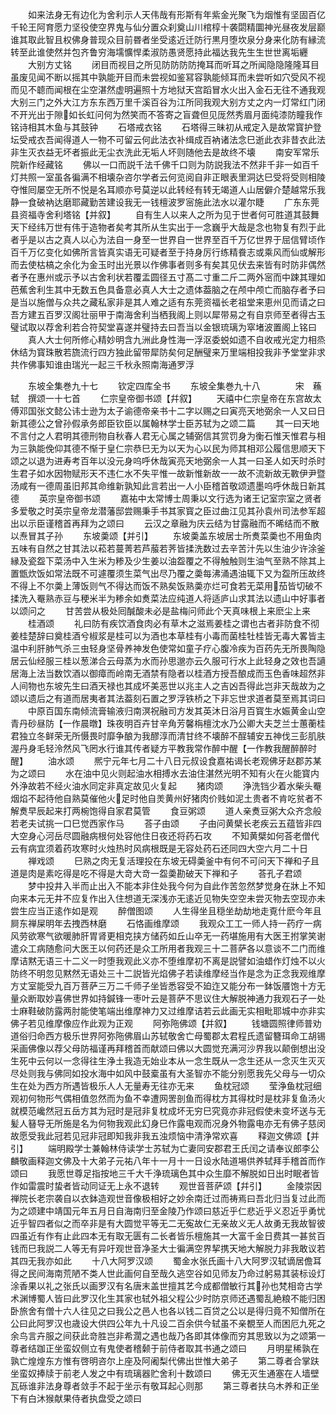 <!-- { "loadSidebar": true } -->
　　如来法身无有边化为舍利示人天伟哉有形斯有年紫金光聚飞为烟惟有坚固百亿千轮王阿育愿力坚役使空界鬼与仙分置众刹奠山川棺椁十袭閟精圜神光昼夜发层巅谁其取此智且权佛身普现众目前昬者坐受逺近迁防行黒月堕坎泉分身来化防有縁流转至此谁使然并包齐鲁穷海壖懭悍柔淑防愚贤愿持此福达我先生生世世离垢纒
　　大别方丈铭
　　闭目而视目之所见防防防防掩耳而听耳之所闻隐隐隆隆耳目虽废见闻不断以摇其中孰能开目而未尝视如鉴冩容孰能倾耳而未尝听如穴受风不视而见不聼而闻根在尘空湛然虚明遍照十方地狱天宫蹈冒水火出入金石无往不通我观大别三门之外大江方东东西万里千溪百谷为江所同我观大别方丈之内一灯常红门闭不开光出于隙如长虹问何为然笑而不答寄之盲聋但见厐然秀眉月面纯漆防瞳我作铭诗相其木鱼与其鼓钟
　　石塔戒衣铭
　　石塔得三昧初从戒定入是故常寳护登坛受戒衣吾闻得道人一物不可留云何此法衣补缉成百衲诸法念巳逝此衣非昔衣此法非生灭衣益无坏者振此无尘衣洗此无垢人坏则随他去是故终不壊
　　南安军常乐院新作经藏铭
　　佛以一口而説千法千佛千口则为防説我法不然非千非一如百千灯共照一室虽各徧满不相壊杂咨尔学者云何览阅自非正眼表里洞达巳受将受则相陵夺惟囘屡空无所不悦是名耳顺亦号莫逆以此转经有转无竭道人山居僻介楚越常乐我静一食破衲达磨耶藏勤苦建设我无一钱檀波罗宻施此法水以灌尔睫
　　广东东莞县资福寺舍利塔铭【并叙】
　　自有生人以来人之所为见于世者何可胜道其鼓舞天下经纬万世有伟于造物者矣考其所从生实出于一念巍乎大哉是念也物复有烈于此者乎是以古之真人以心为法自一身至一世界自一世界至百千万亿世界于屈信臂顷作百千万亿变化如佛所言皆真实语无可疑者至于持身厉行练精飬志或乘风而仙或解形而去使枯槁之余化为金玉时出光景以作佛事者则多有矣其见伏去来皆有时防非偶然者予在惠州或示予以古舍利状若覆盂圆径五寸髙二寸重二斤二两外宻而中踈其理如芭蕉舍利生其中无数五色具备意必真人大士之遗体葢脑之在颅中颅亡而脑存者予曰是当以施僧与众共之藏私家非是其人难之适有东莞资福长老祖堂来恵州见而请之曰吾方建五百罗汉阁壮丽甲于南海舍利当栖我阁上则以犀带易之有自京师至者得古玉璧试取以荐舍利若合符契堂喜遂并璧持去曰吾当以金银琉璃为窣堵波置阁上铭曰
　　真人大士何所修心精妙明含九洲此身性海一浮沤委蜕如遗不自收戒光定力相烝休结为寳珠散若旒流行四方独此留带犀防矣何足酬璧来万里端相投我非予堂堂非求共作佛事知谁由瑞光一起三千秋永照南海通罗浮






　　东坡全集巻九十七
　　钦定四库全书
　　东坡全集巻九十八　　　　宋　蘓轼　撰颂一十七首
　　仁宗皇帝御书颂【幷叙】
　　天禧中仁宗皇帝在东宫故太傅邓国张文懿公讳士逊为太子谕德帝亲书十二字以赐之曰寅亮天地弼余一人又曰日新其德公之曾孙假承务郎臣钦臣以属翰林学士臣苏轼为之颂二篇
　　其一曰天地不言付之人君明其德刑物自秋春人君无心属之辅弼信其赏罚身为衡石惟天惟君与相为三孰能俛仰其德不惭于皇仁宗恭巳无为以天为心以民为师其相邓公履信思顺天下颂之以退为进寿考百年以没元身呜呼休哉寅亮天地弼余一人其一曰圣人如天时杀时生君子如水因物赋形天不违仁水不失平惟一故新惟新故一一故不流新故无斁伊尹暨汤咸有一德周虽旧邦其命维新孰知此言若出一人小臣稽首敬颂遗墨呜呼休哉日新其德
　　英宗皇帝御书颂
　　嘉祐中太常博士周秉以文行选为诸王记室宗室之贤者多爱敬之时英宗皇帝龙潜藩邸尝赐秉手书其家寳之臣过曲江见其孙袁州司法参军超出以示臣谨稽首再拜为之颂曰
　　云汉之章融为庆云结为甘露融而不晞结而不散以焘冒其子孙
　　东坡羮颂【并引】
　　东坡羮盖东坡居士所煑菜羮也不用鱼肉五味有自然之甘其法以菘若蔓菁若芦菔若荠皆揉洗数过去辛苦汁先以生油少许涂釜縁及瓷盌下菜汤中入生米为糁及少生姜以油盌覆之不得触触则生油气至熟不除其上置甑炊饭如常法既不可遽覆须生菜气出尽乃覆之羮每沸涌遇油辄下又为盌所压故终不得上不尔羮上薄饭则气不得达而饭不熟矣饭熟羮亦烂可食若无菜用茄皆切破不揉洗入罨熟赤豆与稉米半为糁余如煑菜法应纯道人将适庐山求其法以遗山中好事者以颂问之
　　甘苦尝从极处囘醎酸未必是盐梅问师此个天真味根上来麽尘上来
　　桂酒颂
　　礼曰防有疾饮酒食肉必有草木之滋焉姜桂之谓也古者非防食不彻姜桂楚辞曰奠桂酒兮椒浆是桂可以为酒也本草桂有小毒而菌桂牡桂皆无毒大畧皆主温中利肝肺气杀三虫轻身坚骨养神发色使常如童子疗心腹冷疾为百药先无所畏陶隐居云仙经服三桂以葱涕合云母蒸为水而孙思邈亦云久服可行水上此轻身之效也吾讁居海上法当数饮酒以御瘴而岭南无酒禁有隐者以桂酒方授吾酿成而玉色香味超然非人间物也东坡先生曰酒天禄也其成坏美恶世以兆主人之吉凶吾得此岂非天哉故为之颂以遗后之有道而居夷者其法葢刻石置之罗浮铁桥之下非忘世求道者莫至焉其词曰
　　中原百国东南倾流膏输液归南溟祝融司方发其英沐日浴月百寳生水娠黄金山空青丹砂昼防【一作晨暾】珠夜明百卉甘辛角芳馨栴檀沈水乃公卿大夫芝兰士蕙蘅桂君独立冬鲜荣无所慑畏时靡争酿为我醪淳而清甘终不壊醉不酲辅安五神伐三彭肌肤渥丹身毛轻泠然风飞罔水行谁其传者疑方平教我常作醉中醒【一作教我醒醉醉时醒】
　　油水颂
　　熈宁元年七月二十八日元叔设食嘉祐谒长老观佛牙赵郡苏某为之颂曰
　　水在油中见火则起油水相搏水去油住湛然光明不知有火在火能寳内外浄故若不经火油水同定非真定故见火复起
　　猪肉颂
　　浄洗铛少着水柴头罨烟焰不起待他自熟莫催他火足时他自羙黄州好猪肉价贱如泥土贵者不肯吃贫者不解煑早辰起来打两椀饱得自家君莫管
　　食豆粥颂
　　道人亲煑豆粥大众齐念般若老夫试挑一口巳觉西家作马
　　荅子由颂
　　子由问黄檗长老疾云五蕴皆非四大空身心河岳尽圆融病根何处容他住日夜还将药石攻
　　不知黄檗如何荅老僧代云有病宜须着药攻寒时火烛热时风病根既是无容处药石还同四大空六月二十日
　　禅戏颂
　　巳熟之肉无复活理投在东坡无碍羮釜中有何不可问天下禅和子且道是肉是素吃得是吃不得是大竒大竒一盌羮勘破天下禅和子
　　荅孔子君颂
　　梦中投井入半而止出入不能本非住处我今何为自此作苦忽然梦觉身在牀上不知向来本元无井不应复作出入住想道无深浅亦无逺近见物失空空未尝灭物去空现亦未尝生应当正逺作如是观
　　醉僧图颂
　　人生得坐且穏坐劫劫地走覔什麽今年且屙东禅屎明年去拽西林磨
　　石恪画维摩颂
　　我观众工工一师人持一药疗一病风劳欲寒气欲暖肺肝胃肾更相克挟方储药如丘山卒无一药堪施用有大医王拊掌笑谢遣众工病随愈问大医王以何药还是众工所用者我观三十二菩萨各以意谈不二门而维摩诘黙无语三十二义一时堕我观此义亦不堕维摩初不离是説譬如油蜡作灯烛不以火防终不明忽见黙然无语处三十二説皆光焰佛子若读维摩经当作是念为正念我观维摩方丈室能受九百万菩萨三万二千师子坐皆悉容受不廹迮又能分布一鉢饭餍饱十方无量众断取妙喜佛世界如持鍼锋一枣叶云是菩萨不思议住大解脱神通力我观石子一处士麻鞋破防露两肘能使笔端出维摩神力又过维摩诘若云此画无实相毗耶城中亦非实佛子若见维摩像应作此观为正观
　　阿弥陁佛颂【并叙】
　　钱塘圆照律师普劝道俗归命西方极乐世界阿弥陁佛眉山苏轼敬舍亡母蜀郡太君程氏遗留簪珥命工胡锡采画佛像以荐父母防福谨再拜稽首而献颂曰佛以大圆觉充满河沙界我以颠倒想出没生死中云何以一念得往生浄土我造无始业本从一念生既从一念生还从一念灭生灭灭尽处则我与佛同如投水海中如风中鼓槖虽有大圣智亦不能分别愿我先父母与一切众生在处为西方所遇皆极乐人人无量寿无往亦无来
　　鱼枕冠颂
　　莹浄鱼枕冠细观初何物形气偶相值忽然而为鱼不幸遭网罟剖鱼而得枕方其得枕时是枕非复鱼汤火就模范巉然冠五岳方其为冠时是冠非复枕成坏无穷巳究竟亦非冠假使未变坏送与无髪人簮导无所施是名为何物我观此幻身巳作露电观而况身外物露电亦无有佛子慈闵故愿受我此冠若见冠非冠即知我非我五浊烦恼中清浄常欢喜
　　释迦文佛颂【并引】
　　端明殿学士兼翰林侍读学士苏轼为亡妻同安郡君王氏闰之请奉议郎李公麟敬画释迦文佛及十大弟子元祐八年十一月十一日设水陆道埸供养轼拜手稽首而作颂曰
　　我愿世尊足指按地三千大千浄琉璃色其中众生靡不解脱如日出时眠者皆作如雷震时蛰者皆动同证无上永不退转
　　观世音菩萨颂【幷引】
　　金陵崇因禅院长老宗袭自以衣鉢造观世音像极相好之妙余南迁过而祷焉曰吾北归当复过此而为之颂建中靖国元年五月日自海南归至金陵乃作颂曰慈近乎仁悲近乎义忍近乎勇忧近乎智四者似之而卒非是有大圆觉平等无二无寃故仁无亲故义无人故勇无我故智彼四虽近有作有止此四本无有取无匮有二长者皆乐檀施其一大富千金日费其一甚贫百钱而巳我説二人等无有异吁观世音净圣大士徧满空界挈携天地大解脱力非我敢议若其四无我亦如此
　　十八大阿罗汉颂
　　蜀金水张氏画十八大阿罗汉轼谪居儋耳得之民间海南荒陋不类人世此画何自至哉久逃空谷如见师友乃命过躬易其装标设灯涂香果以礼之张氏以画罗汉有名唐末盖世擅其艺今成都僧敏行其孙也梵相竒古学术渊博蜀人皆曰此罗汉化生其家也轼外祖父程公少时防京师还遇蜀乱絶粮不能归困卧旅舍有僧十六人往见之曰我公之邑人也各以钱二百贷之公以是得归竟不知僧所在公曰此阿罗汉也歳设大供四公年九十凡设二百余供今轼虽不亲覩至人而困厄九死之余鸟言卉服之间获此竒胜岂非希濶之遇也哉乃各即其体像而穷其思致以为之颂第一尊者结跏正坐蛮奴侧立有鬼使者稽颡于前侍者取其书通之颂曰
　　月明星稀孰在孰亡煌煌东方惟有啓明咨尔上座及阿阇梨代佛出世惟大弟子
　　第二尊者合掌趺坐蛮奴捧牍于前老人发之中有琉璃器贮舍利十数颂曰
　　佛无灭生通塞在人墙壁瓦砾谁非法身尊者敛手不起于坐示有敬耳起心则那
　　第三尊者扶乌木养和正坐下有白沐猴献果侍者执盘受之颂曰
